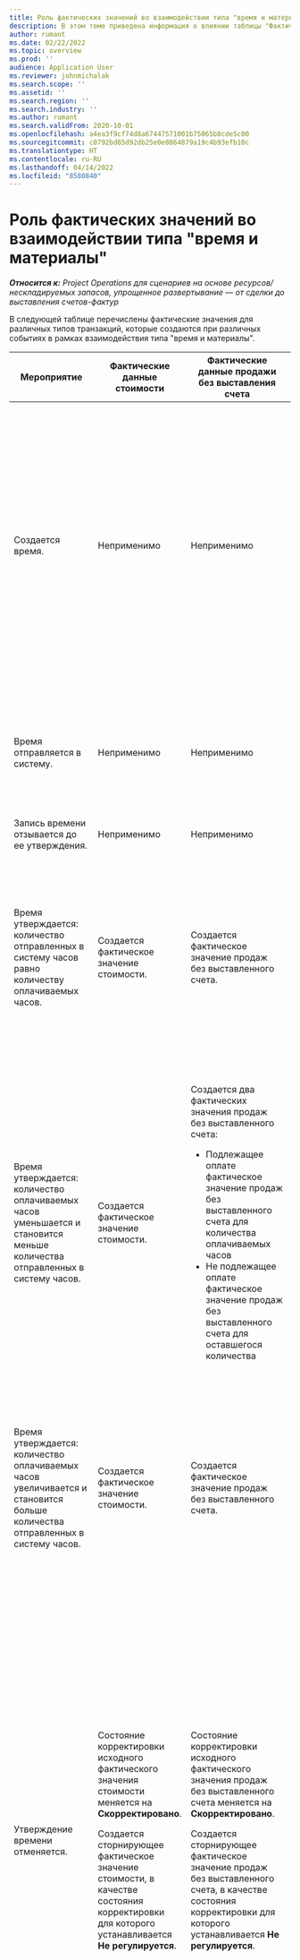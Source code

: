 ```yaml
---
title: Роль фактических значений во взаимодействии типа "время и материалы"
description: В этом теме приведена информация о влиянии таблицы "Фактические значения" на различные события в течение жизненного цикла взаимодействия типа "время и материалы" в Microsoft Dynamics 365 Project Operations.
author: rumant
ms.date: 02/22/2022
ms.topic: overview
ms.prod: ''
audience: Application User
ms.reviewer: johnmichalak
ms.search.scope: ''
ms.assetid: ''
ms.search.region: ''
ms.search.industry: ''
ms.author: rumant
ms.search.validFrom: 2020-10-01
ms.openlocfilehash: a4ea3f9cf74d8a67447571001b75065b8cde5c00
ms.sourcegitcommit: c0792bd65d92db25e0e8864879a19c4b93efb10c
ms.translationtype: HT
ms.contentlocale: ru-RU
ms.lasthandoff: 04/14/2022
ms.locfileid: "8580840"
---
```

# <a name="actuals-impact-in-a-time-and-materials-engagement"></a>Роль фактических значений во взаимодействии типа "время и материалы"

_**Относится к:** Project Operations для сценариев на основе ресурсов/нескладируемых запасов, упрощенное развертывание — от сделки до выставления счетов-фактур_

В следующей таблице перечислены фактические значения для различных типов транзакций, которые создаются при различных событиях в рамках взаимодействия типа "время и материалы".

| Мероприятие | Фактические данные стоимости | Фактические данные продажи без выставления счета | Фактическое значение продаж с выставленным счетом | Пример |
|---|---|---|---|---|
| Создается время. | Неприменимо | Неприменимо | Неприменимо | <p>Сергей Климов из подразделения Fabrikam в США, стоимостная ставка которого составляет 100 долларов США в час, работает над проектом под названием "Установка манипулятора в Adatum". Для этого проекта его контрактная ставка, по которой выставляются счета, составляет 200 долларов США в час. Вот пример записи времени от Сергея Климова:</p><p>Сергей Климов, 8 часов</p> |
| Время отправляется в систему. | Неприменимо | Неприменимо | Неприменимо | Для записи времени создается строка журнала стоимости и журналы "Продажи без выставления счета". В запись в журнале вводится цена и стоимостная ставка, предусмотренные по умолчанию. |
| Запись времени отзывается до ее утверждения. | Неприменимо | Неприменимо | Неприменимо | |
| Время утверждается: количество отправленных в систему часов равно количеству оплачиваемых часов. | Создается фактическое значение стоимости. | Создается фактическое значение продаж без выставленного счета. | Неприменимо | <p>Новые созданные фактические значения:</p><ul><li>**Фактическая стоимость:** Сергей Климов, 8 часов, 800 долларов США</li><li>**Фактическое значение продаж без выставленного счета:** Сергей Климов, 8 часов, 1600 долларов США</li></ul> |
| Время утверждается: количество оплачиваемых часов уменьшается и становится меньше количества отправленных в систему часов. | Создается фактическое значение стоимости. | <p>Создается два фактических значения продаж без выставленного счета:</p><ul><li>Подлежащее оплате фактическое значение продаж без выставленного счета для количества оплачиваемых часов</li><li>Не подлежащее оплате фактическое значение продаж без выставленного счета для оставшегося количества</li></ul> | Неприменимо | <p>Новые созданные фактические значения:</p><ul><li>**Фактическая стоимость:** Сергей Климов, 8 часов, 800 долларов США</li><li>**Фактическое значение продаж без выставленного счета:** Сергей Климов, 6 часов, 1200 долларов США, *Оплачивается*</li><li>**Фактическое значение продаж без выставленного счета:** Сергей Климов, 2 часов, 400 долларов США, *Не оплачивается*</li></ul> |
| Время утверждается: количество оплачиваемых часов увеличивается и становится больше количества отправленных в систему часов. | Создается фактическое значение стоимости. | Создается фактическое значение продаж без выставленного счета. | Неприменимо | <p>Новые созданные фактические значения:</p><ul><li>**Фактическая стоимость:** Сергей Климов, 8 часов, 800 долларов США</li><li>**Фактическое значение продаж без выставленного счета:** Сергей Климов, 10 часов, 2000 долларов США</li></ul> |
| Утверждение времени отменяется. | <p>Состояние корректировки исходного фактического значения стоимости меняется на **Скорректировано**.</p><p>Создается сторнирующее фактическое значение стоимости, в качестве состояния корректировки для которого устанавливается **Не регулируется**.</p> | <p>Состояние корректировки исходного фактического значения продаж без выставленного счета меняется на **Скорректировано**.</p><p>Создается сторнирующее фактическое значение продаж без выставленного счета, в качестве состояния корректировки для которого устанавливается **Не регулируется**.</p> | Неприменимо | <p>Обновленные существующие фактические значения:</p><ul><li>**Фактическая стоимость:** Сергей Климов, 8 часов, 800 долларов США, *Скорректировано*</li><li>**Фактическое значение продаж без выставленного счета:** Сергей Климов, 8 часов, 1600 долларов США, *Скорректировано*</li></ul><p>Новые фактические значения, созданные для сторнирования ранее отраженного финансового результата:</p><ul><li>**Фактическая стоимость:** Сергей Климов, 8 часов, 800 долларов США, *Не регулируется*</li><li>**Фактическое значение продаж без выставленного счета:** Сергей Климов, 8 часов, 1600 долларов США, *Не регулируется*</li></ul> |
| Запись времени отзывается после ее утверждения. | <p>Состояние корректировки исходного фактического значения стоимости меняется на **Скорректировано**.</p><p>Создается сторнирующее фактическое значение стоимости, в качестве состояния корректировки для которого устанавливается **Не регулируется**.</p> | <p>Состояние корректировки исходного фактического значения продаж без выставленного счета меняется на **Скорректировано**.</p><p>Создается сторнирующее фактическое значение продаж без выставленного счета, в качестве состояния корректировки для которого устанавливается **Не регулируется**.</p> | Неприменимо | <p>Обновленные существующие фактические значения:</p><ul><li>**Фактическая стоимость:** Сергей Климов, 8 часов, 800 долларов США, *Скорректировано*</li><li>**Фактическое значение продаж без выставленного счета:** Сергей Климов, 8 часов, 1600 долларов США, *Скорректировано*</li></ul><p>Новые фактические значения, созданные для сторнирования ранее отраженного финансового результата:</p><ul><li>**Фактическая стоимость:** Сергей Климов, 8 часов, 800 долларов США, *Не регулируется*</li><li>**Фактическое значение продаж без выставленного счета:** Сергей Климов, 8 часов, 1600 долларов США, *Не регулируется*</li></ul> |
| Контракт подтверждается. | <p>Состояние корректировки старых фактических значений затрат меняется на **Скорректировано**.</p><p>Создаются сторнирующие фактические значения затрат, в качестве состояния корректировки для которых устанавливается **Не регулируется**.</p><p>После переоценки контрактных правил создаются новые фактические значения затрат.</p> | <p>Состояние корректировки старых фактических значений продаж без выставленного счета меняется на **Скорректировано**.</p><p>Создаются сторнирующте фактические значения продаж без выставленного счета, в качестве состояния корректировки для которых устанавливается **Не регулируется**.</p><p>После переоценки контрактных правил создаются новые фактические значения продаж без выставленного счета.</p> | Неприменимо | <p>Обновленные существующие фактические значения:</p><ul><li>**Фактическая стоимость:** Сергей Климов, 8 часов, 800 долларов США, *Скорректировано*</li><li>**Фактическое значение продаж без выставленного счета:** Сергей Климов, 8 часов, 1600 долларов США, *Скорректировано*</li></ul><p>Новые фактические значения, созданные для сторнирования ранее отраженного финансового результата:</p><ul><li>**Фактическая стоимость:** Сергей Климов, 8 часов, 800 долларов США, *Не регулируется*</li><li>**Фактическое значение продаж без выставленного счета:** Сергей Климов, 8 часов, 1600 долларов США, *Не регулируется*</li></ul><p>Новые фактические значения, созданные для переоцененного финансового результата:</p><ul><li>**Фактическая стоимость:** Сергей Климов, 8 часов, 800 долларов США</li><li>**Фактическое значение продаж без выставленного счета:** Сергей Климов, 8 часов, 1600 долларов США</li></ul> |
| Создается счет. | Неприменимо | Неприменимо | Неприменимо | |
| Счет подтверждается. Количество в сведениях строки счета не изменятся относительно фактического значения продаж без выставленного счета. | Неприменимо | <p>Состояние выставления счета для старых фактических значений продаж без выставленного счета обновляется.</p><p>Создаются сторнирующте фактические значения продаж без выставленного счета, в качестве состояния корректировки для которых устанавливается **Не регулируется**. | Создается фактическое значение продаж с выставленным счетом. | <p>Существующее фактическое значение, которое остается неизменным:</p><ul><li>**Фактическая стоимость:** Сергей Климов, 8 часов, 800 долларов США</li></ul><p>Обновленное существующее фактическое значение:</p><ul><li>**Фактическое значение продаж без выставленного счета:** Сергей Климов, 8 часов, 1600 долларов США, *Счет клиента разнесен*</li></ul>Новое фактическое значение, созданное для сторнирования финансовой незавершенной работы:</p><ul><li>**Фактическое значение продаж без выставленного счета:** Сергей Климов, 8 часов, 1600 долларов США</li></ul><p>Новое фактическое значение, созданное для учета значений продаж с выставленным счетом:</p><ul><li>**Фактическое значение продаж с выставленным счетом:** Сергей Климов, 8 часов, 1600 долларов США</li></ul> |
| Счет подтверждается после того, как количество в сведениях строки счета уменьшается относительно количества в фактическом значении продаж без выставленного счета. | Неприменимо | <p>Состояние корректировки исходных фактических значений продаж без выставленного счета меняется на **Скорректировано**.</p><p>Для исходных фактических значений продаж без выставленного счета создаются сторнирующие фактические значения продаж без выставленного счета. Для них устаналивается состояние корректировки **Не регулируется**.</p><p>Создается два новых фактических значения продаж без выставленного счета:</p><ul><li>Подлежащее оплате фактическое значение продаж без выставленного счета для количества оплачиваемых часов</li><li>Не подлежащее оплате фактическое значение продаж без выставленного счета для оставшегося количества</li></ul><p>Для двух новых фактических значений продаж без выставленного счета создаются сторнирующие фактические значения продаж без выставленного счета.</p> | <p>Создается два фактических значения продаж с выставленным счетом:</p><ul><li>Подлежащее оплате фактическое значение продаж с выставленным счетом для количества оплачиваемых часов</li><li>Не подлежащее оплате фактическое значение продаж с выставленным счетом для оставшегося количества</li></ul> | <p>Существующее фактическое значение, которое остается неизменным:</p><ul><li>**Фактическая стоимость:** Сергей Климов, 8 часов, 800 долларов США</li></ul><p>Обновленное существующее фактическое значение:</p><ul><li>**Фактическое значение продаж без выставленного счета:** Сергей Климов, 8 часов, 1600 долларов США, *Скорректировано*</li></ul><p>Новое фактическое значение, созданное для сторнирования ранее отраженной финансовой незавершенной работы:</p><ul><li>**Фактическое значение продаж без выставленного счета:** Сергей Климов, 8 часов, 1600 долларов США, *Не регулируется*</li></ul><p>Новые фактические значения, созданные для учета обновленной незавершенной работы продаж:</p><ul><li>**Фактическое значение продаж без выставленного счета:** Сергей Климов, 6 часов, 1200 долларов США, *Оплачивается*</li><li>**Фактическое значение продаж без выставленного счета:** Сергей Климов, 2 часов, 400 долларов США, *Не оплачивается*</li></ul><p>Новые фактические значения, созданные для реверсирования обновленной незавершенной работы продаж:</p><ul><li>**Фактическое значение продаж без выставленного счета:** Сергей Климов, 6 часов, 1200 долларов США, *Оплачивается*</li><li>**Фактическое значение продаж без выставленного счета:** Сергей Климов, 2 часов, 400 долларов США, *Не оплачивается*</li></ul><p>Новые фактические значения, созданные для учета значений продаж с выставленным счетом:</p><ul><li>**Фактическое значение продаж с выставленным счетом:** Сергей Климов, 6 часов, 1200 долларов США, *Оплачивается*</li><li>**Фактическое значение продаж с выставленным счетом:** Сергей Климов, 2 часов, 400 долларов США, *Не оплачивается*</li></ul> |
| Счет подтверждается после того, как количество в сведениях строки счета увеличивается относительно количества в фактическом значении продаж без выставленного счета. | Неприменимо | <p>Состояние корректировки исходных фактических значений продаж без выставленного счета меняется на **Скорректировано**.</p><p>Для исходных фактических значений продаж без выставленного счета создаются сторнирующие фактические значения продаж без выставленного счета. Для них устаналивается состояние корректировки **Не регулируется**.</p><p>Создаются новые фактические значения продаж без выставленного счета для нового количества.</p><p>Для новых фактических значений продаж без выставленного счета создаются сторнирующие фактические значения продаж без выставленного счета.</p> | Создаются фактические значения продаж с выставленным счетом для нового количества. | <p>Существующее фактическое значение, которое остается неизменным:</p><ul><li>**Фактическая стоимость:** Сергей Климов, 8 часов, 800 долларов США</li></ul><p>Обновленное существующее фактическое значение:</p><ul><li>**Фактическое значение продаж без выставленного счета:** Сергей Климов, 8 часов, 1600 долларов США, *Скорректировано*</li></ul><p>Новое фактическое значение, созданное для сторнирования ранее отраженной финансовой незавершенной работы:</p><ul><li>**Фактическое значение продаж без выставленного счета:** Сергей Климов, 8 часов, 1600 долларов США, *Не регулируется*</li></ul><p>Новое фактическое значение, созданное для учета обновленной незавершенной работы продаж:</p><ul><li>**Фактическое значение продаж без выставленного счета:** Сергей Климов, 10 часов, 2000 долларов США, *Оплачивается*</li></ul><p>Новое фактическое значение, созданное для сторнирования обновленной незавершенной работы продаж:</p><ul><li>**Фактическое значение продаж без выставленного счета:** Сергей Климов, 10 часов, 2000 долларов США, *Не оплачивается*, *Не регулируется*</li></ul><p>Новое фактическое значение, созданное для учета значений продаж с выставленным счетом:</p><ul><li>**Фактическое значение продаж с выставленным счетом:** Сергей Климов, 10 часов, 2000 долларов США, *Оплачивается*</li></ul> |
| В счет вносится исправление для уменьшения подлежащего оплате количества или цены. | Неприменимо | <p>Создается два фактических значения продаж без выставленного счета:</p><ul><li>Подлежащее оплате фактическое значение продаж без выставленного счета для количества в корректирующем счете</li><li>Подлежащее оплате фактическое значение продаж без выставленного счета для оставшегося количества</li></ul><p>Для двух новых фактических значений продаж без выставленного счета создаются сторнирующие фактические значения продаж без выставленного счета.</p> | <p>Создаются сторнирующие фактических значения продаж с выставленным счетом.</p><p>Создаются новые фактические значения продаж с выставленным счетом для нового количества. | <p>Существующие фактические значения, которые остаются неизменными:</p><ul><li>**Фактическая стоимость:** Сергей Климов, 8 часов, 800 долларов США</li><li>**Фактическое значение продаж без выставленного счета:** Сергей Климов, 8 часов, 1600 долларов США, *Счет клиента разнесен*</li><li>**Фактическое значение продаж без выставленного счета:** Сергей Климов, 8 часов, 1600 долларов США</li></ul><p>Обновленное существующее фактическое значение:</p><ul><li>**Фактическое значение продаж с выставленным счетом:** Сергей Климов, 8 часов, 1600 долларов США, *Скорректировано*</li></ul><p>Новое фактическое значение, созданное для сторнирования ранее отраженных значений продаж с выставленным счетом:</p><ul><li>**Фактическое значение продаж с выставленным счетом:** Сергей Климов, 8 часов, 1600 долларов США, *Не регулируется*</li></ul><p>Новые фактические значения, созданные для учета исправленной незавершенной работы продаж:</p><ul><li>**Фактическое значение продаж без выставленного счета:** Сергей Климов, 6 часов, 1200 долларов США, *Оплачивается*, *Счет клиента разнесен*</li><li>**Фактическое значение продаж без выставленного счета:** Сергей Климов, 2 часов, 400 долларов США, *Оплачивается*</li></ul><p>Новое фактическое значение, созданное для сторнирования исправленной незавершенной работы продаж:</p><ul><li>**Фактическое значение продаж без выставленного счета:** Сергей Климов, 6 часов, 1200 долларов США, *Не оплачивается*, *Не регулируется*</li></ul><p>Новое фактическое значение, созданное для учета исправленных значений продаж с выставленным счетом:</p><ul><li>**Фактическое значение продаж с выставленным счетом:** Сергей Климов, 6 часов, 1200 долларов США, *Оплачивается*</li></ul> |
| В счет вносится исправление для увеличения подлежащего оплате количества или цены. | Неприменимо | <p>Создаются новые фактические значения продаж без выставленного счета для нового количества.</p> <p>Для новых фактических значений продаж без выставленного счета создаются сторнирующие фактические значения продаж без выставленного счета.</p> | <p>Создаются сторнирующие фактических значения продаж с выставленным счетом.</p>Создаются новые фактические значения продаж с выставленным счетом для нового количества.</p> | <p>Существующие фактические значения, которые остаются неизменными:</p><ul><li>**Фактическая стоимость:** Сергей Климов, 8 часов, 800 долларов США</li><li>**Фактическое значение продаж без выставленного счета:** Сергей Климов, 8 часов, 1600 долларов США, *Счет клиента разнесен*</li><li>**Фактическое значение продаж без выставленного счета:** Сергей Климов, 8 часов, 1600 долларов США</li></ul><p>Обновленное существующее фактическое значение:</p><ul><li>**Фактическое значение продаж с выставленным счетом:** Сергей Климов, 8 часов, 1600 долларов США, *Скорректировано*</li></ul><p>Новое фактическое значение, созданное для сторнирования ранее отраженных значений продаж с выставленным счетом:</p><ul><li>**Фактическое значение продаж с выставленным счетом:** Сергей Климов, 8 часов, 1600 долларов США, *Не регулируется*</li></ul><p>Новое фактическое значение, созданное для учета исправленной незавершенной работы продаж:</p><ul><li>**Фактическое значение продаж без выставленного счета:** Сергей Климов, 10 часов, 2000 долларов США, *Оплачивается*, *Счет клиента разнесен*</li></ul><p>Новое фактическое значение, созданное для сторнирования исправленной незавершенной работы продаж:</p><ul><li>**Фактическое значение продаж без выставленного счета:** Сергей Климов, 10 часов, 2000 долларов США, *Оплачивается*</li></ul><p>Новое фактическое значение, созданное для учета исправленных значений продаж с выставленным счетом:</p><ul><li>**Фактическое значение продаж с выставленным счетом:** Сергей Климов, 10 часов, 2000 долларов США, *Оплачивается*</li></ul> |

[!INCLUDE[footer-include](../includes/footer-banner.md)]
